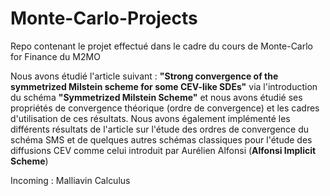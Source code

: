 # Monte-Carlo-Projects
Repo contenant le projet effectué dans le cadre du cours de Monte-Carlo for Finance du M2MO

Nous avons étudié l'article suivant : **"Strong convergence of the symmetrized
Milstein scheme for some CEV-like SDEs"** via l'introduction du schéma **"Symmetrized Milstein Scheme"** et nous avons étudié ses propriétés de convergence théorique (ordre de convergence) et les cadres d'utilisation de ces résultats. Nous avons également implémenté les différents résultats de l'article sur l'étude des ordres de convergence du schéma SMS et de quelques autres schémas classiques pour l'étude des diffusions CEV comme celui introduit par Aurélien Alfonsi (**Alfonsi Implicit Scheme**)


Incoming : Malliavin Calculus
